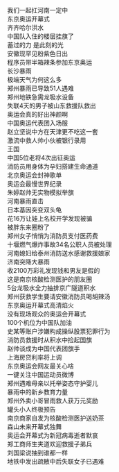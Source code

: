 我们一起扛河南一定中  
东京奥运开幕式  
齐齐哈尔洪水  
中国队入住的楼层挂旗了  
蓄过的力 是此刻的光  
安徽现罕见粉紫色日出  
程序员带半箱辣条参加东京奥运  
长沙暴雨  
极端天气为何这么多  
郑州暴雨已导致51人遇难  
郑州地铁急需龙吸水设备  
失联4天的男子被山东救援队救出  
奥运会真的好出神颜啊  
中国奥运代表团入场服  
赵立坚说中方在天津更不吃这一套  
激流中救人帅小伙被银行录用  
王国  
中国5位老将4次出征奥运  
消防员用身体为孕妇搭建生命通道  
北京奥运会封神歌单  
奥运会最慢世界纪录  
朱婷赵帅无实物模拟举旗  
河南暴雨直击  
日本基因突变双头龟  
花16万让娃上名校开学发现被骗  
被胖东来圈粉了  
郑州女子悄悄为消防员支付医药费  
十堰燃气爆炸事故34名公职人员被处理  
河南媳妇给泰州消防送水感谢救援娘家  
济南突降大暴雨  
收2100万彩礼发现钱和男友是假的  
这是南京核酸检测医护的朋友圈  
5台龙吸水全力抽排京广隧道积水  
郑州获救学生要请安徽消防员喝胡辣汤  
东京奥运开幕式高清焰火  
没有现场观众的奥运会开幕式  
100个机位为中国队加油  
史某等账户涉嫌构成操纵股票犯罪行为  
消防员救援时从积水中捡起国旗  
赵帅谈成为中国代表团旗手  
上海房贷利率将上调  
东京奥运会网友最关心啥  
一键关注中国运动员微博  
郑州遇难母亲以托举姿态守护婴儿  
暴雨中的新乡教育力量  
郑州外卖小哥冒雨救人获万元奖励  
罐头小人终极预告  
南京商家自发为核酸检测医护送奶茶  
森山未来开幕式独舞  
奥运会开幕式为新冠病毒逝者默哀  
郑工商师生夹道欢迎救援子弟兵  
刘国梁说抽到谁都一样  
地铁中发出疏散中后失联女子已遇难  
